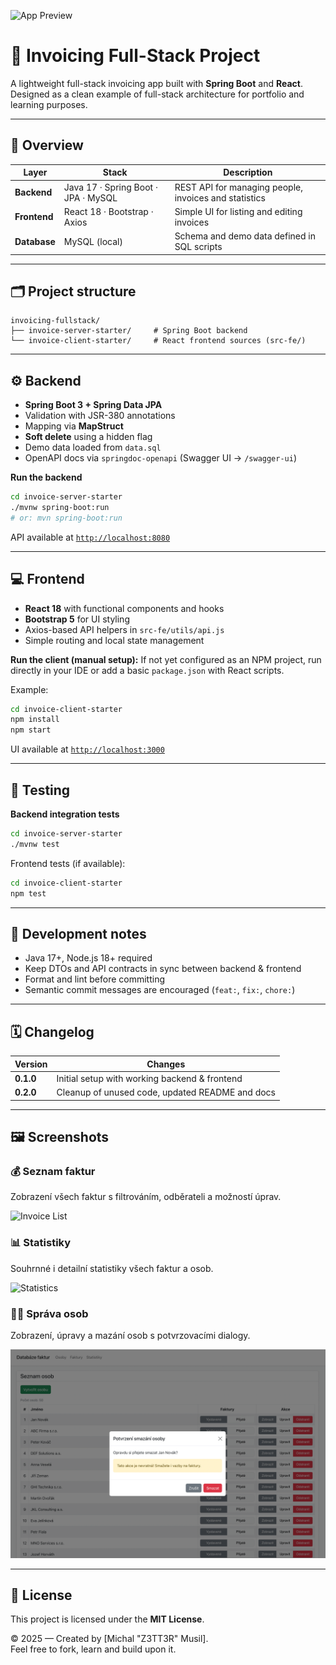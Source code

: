 ![App Preview](./docs/screens/invoice-list.png)

# 💼 Invoicing Full-Stack Project

A lightweight full-stack invoicing app built with **Spring Boot** and **React**.  
Designed as a clean example of full-stack architecture for portfolio and learning purposes.

---

## 🧭 Overview

| Layer | Stack | Description |
|-------|-------|-------------|
| **Backend** | Java 17 · Spring Boot · JPA · MySQL | REST API for managing people, invoices and statistics |
| **Frontend** | React 18 · Bootstrap · Axios | Simple UI for listing and editing invoices |
| **Database** | MySQL (local) | Schema and demo data defined in SQL scripts |

---

## 🗂️ Project structure

```
invoicing-fullstack/
├── invoice-server-starter/     # Spring Boot backend
└── invoice-client-starter/     # React frontend sources (src-fe/)
```

---

## ⚙️ Backend

- **Spring Boot 3 + Spring Data JPA**
- Validation with JSR-380 annotations  
- Mapping via **MapStruct**  
- **Soft delete** using a hidden flag  
- Demo data loaded from `data.sql`  
- OpenAPI docs via `springdoc-openapi` (Swagger UI → `/swagger-ui`)

**Run the backend**

```bash
cd invoice-server-starter
./mvnw spring-boot:run
# or: mvn spring-boot:run
```

API available at [`http://localhost:8080`](http://localhost:8080)

---

## 💻 Frontend

- **React 18** with functional components and hooks  
- **Bootstrap 5** for UI styling  
- Axios-based API helpers in `src-fe/utils/api.js`  
- Simple routing and local state management  

**Run the client (manual setup):**
If not yet configured as an NPM project, run directly in your IDE or add a basic `package.json` with React scripts.

Example:
```bash
cd invoice-client-starter
npm install
npm start
```

UI available at [`http://localhost:3000`](http://localhost:3000)

---

## 🧪 Testing

**Backend integration tests**

```bash
cd invoice-server-starter
./mvnw test
```

Frontend tests (if available):
```bash
cd invoice-client-starter
npm test
```

---

## 🧰 Development notes

- Java 17+, Node.js 18+ required  
- Keep DTOs and API contracts in sync between backend & frontend  
- Format and lint before committing  
- Semantic commit messages are encouraged (`feat:`, `fix:`, `chore:`)

---

## 🗓️ Changelog

| Version | Changes |
|----------|----------|
| **0.1.0** | Initial setup with working backend & frontend |
| **0.2.0** | Cleanup of unused code, updated README and docs |


---

## 🖼️ Screenshots

### 💰 Seznam faktur
Zobrazení všech faktur s filtrováním, odběrateli a možností úprav.

![Invoice List](./docs/screens/invoice-list.png)

### 📊 Statistiky
Souhrnné i detailní statistiky všech faktur a osob.

![Statistics](./docs/screens/invoice-stats.png)

### 🧑‍💼 Správa osob
Zobrazení, úpravy a mazání osob s potvrzovacími dialogy.

![Delete Person Confirmation](./docs/screens/person-delete.png)

---

## 📄 License

This project is licensed under the **MIT License**.

© 2025 — Created by [Michal "Z3TT3R" Musil].  
Feel free to fork, learn and build upon it.
